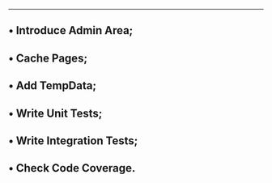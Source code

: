 ----------------------------------------------------------------
• Introduce Admin Area;
------------------------------------------------------------
• Cache Pages;
-----------------------------------------------------------
• Add TempData;
------------------------------------------------------
• Write Unit Tests;
--------------------------------------------------
• Write Integration Tests;
--------------------------------
• Check Code Coverage.
------------------------------------
